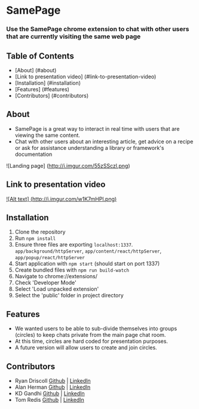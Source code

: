 # **SamePage** #
### Use the SamePage chrome extension to chat with other users that are currently visiting the same web page ###

## **Table of Contents** 
 - [About] (#about)
 - [Link to presentation video] (#link-to-presentation-video)
 - [Installation] (#installation) 
 - [Features] (#features)
 - [Contributors] (#contributors)

##  About
 - SamePage is a great way to interact in real time with users that are viewing the same content.
 - Chat with other users about an interesting article, get advice on a recipe or ask for assistance understanding a library or framework's documentation
  
![Landing page] (http://i.imgur.com/55zSSczl.png)

## Link to presentation video
[![Alt text] (http://i.imgur.com/w1K7mHPl.png)](https://www.youtube.com/watch?v=2_RqDmflhjQ)

## Installation
1. Clone the repository
2. Run `npm install`
3. Ensure three files are exporting `localhost:1337`. `app/background/httpServer`, `app/content/react/httpServer`, `app/popup/react/httpServer`
4. Start application with `npm start` (should start on port 1337)
5. Create bundled files with `npm run build-watch`
6. Navigate to chrome://extensions/
7. Check 'Developer Mode'
8. Select 'Load unpacked extension'
9. Select the 'public' folder in project directory

## Features
 - We wanted users to be able to sub-divide themselves into groups (circles) to keep chats private from the main page chat room.
 - At this time, circles are hard coded for presentation purposes.
 - A future version will allow users to create and join circles.
 
## Contributors
 - Ryan Driscoll <a  target="_blank" href="https://github.com/RyanDriscoll/">Github</a> | <a target="_blank" href="https://linkedin.com/in/rpdriscoll/">LinkedIn</a>
 - Alan Herman <a  target="_blank" href="https://github.com/TheHerm/">Github</a> | <a target="_blank" href="https://linkedin.com/in/alan-herman/">LinkedIn</a>
 - KD Gandhi <a  target="_blank" href="https://github.com/KdawgG">Github</a>  | <a target="_blank" href="https://linkedin.com/in/kgandhi2/">LinkedIn</a>
 - Tom Redis <a target="_blank" href="https://github.com/Tredis/">Github</a>  | <a target="_blank" href="https://linkedin.com/in/thomas-redis-3892647/">LinkedIn</a>
